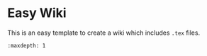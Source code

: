 # Easy Wiki

This is an easy template to create a wiki which includes `.tex` files. 

```{toctree}
:maxdepth: 1


```
